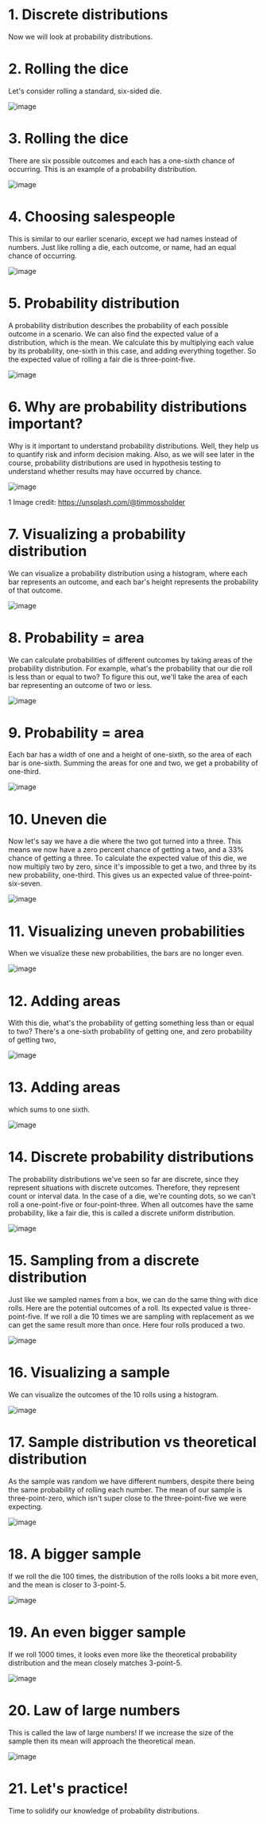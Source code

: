 # 1. Discrete distributions

Now we will look at probability distributions.

# 2. Rolling the dice

Let's consider rolling a standard, six-sided die.

![image](https://github.com/artempohribnyi/datacamp/assets/113499718/48848440-7e1f-4265-92b1-2e9a66c6b75a)

# 3. Rolling the dice

There are six possible outcomes and each has a one-sixth chance of occurring. This is an example of a probability distribution.

![image](https://github.com/artempohribnyi/datacamp/assets/113499718/60f082af-ffd5-462e-a374-df51dcf62691)

# 4. Choosing salespeople

This is similar to our earlier scenario, except we had names instead of numbers. Just like rolling a die, each outcome, or name, had an equal chance of occurring.

![image](https://github.com/artempohribnyi/datacamp/assets/113499718/89f485aa-b77e-4fef-b301-5f99cece387b)

# 5. Probability distribution

A probability distribution describes the probability of each possible outcome in a scenario. We can also find the expected value of a distribution, which is the mean. We calculate this by multiplying each value by its probability, one-sixth in this case, and adding everything together. So the expected value of rolling a fair die is three-point-five.

![image](https://github.com/artempohribnyi/datacamp/assets/113499718/5b16420a-2dce-4342-bbf4-24732deaf40e)

# 6. Why are probability distributions important?

Why is it important to understand probability distributions. Well, they help us to quantify risk and inform decision making. Also, as we will see later in the course, probability distributions are used in hypothesis testing to understand whether results may have occurred by chance.

![image](https://github.com/artempohribnyi/datacamp/assets/113499718/bbe4904d-be59-4eb8-bc60-b35595c0e83a)

1 Image credit: https://unsplash.com/@timmossholder

# 7. Visualizing a probability distribution

We can visualize a probability distribution using a histogram, where each bar represents an outcome, and each bar's height represents the probability of that outcome.

![image](https://github.com/artempohribnyi/datacamp/assets/113499718/8f633d0e-98aa-4484-aa22-a8a33acb5ef5)

# 8. Probability = area

We can calculate probabilities of different outcomes by taking areas of the probability distribution. For example, what's the probability that our die roll is less than or equal to two? To figure this out, we'll take the area of each bar representing an outcome of two or less.

![image](https://github.com/artempohribnyi/datacamp/assets/113499718/1046ef08-b56c-483b-b2a0-6e5569b825f6)

# 9. Probability = area

Each bar has a width of one and a height of one-sixth, so the area of each bar is one-sixth. Summing the areas for one and two, we get a probability of one-third.

![image](https://github.com/artempohribnyi/datacamp/assets/113499718/42a1083d-6ecc-41a3-a0d2-6e06058fbf67)


# 10. Uneven die

Now let's say we have a die where the two got turned into a three. This means we now have a zero percent chance of getting a two, and a 33% chance of getting a three. To calculate the expected value of this die, we now multiply two by zero, since it's impossible to get a two, and three by its new probability, one-third. This gives us an expected value of three-point-six-seven.

![image](https://github.com/artempohribnyi/datacamp/assets/113499718/2a907c9d-27b9-47e8-b887-cf8d6fceccfc)

# 11. Visualizing uneven probabilities

When we visualize these new probabilities, the bars are no longer even.

![image](https://github.com/artempohribnyi/datacamp/assets/113499718/eb9d36db-f912-430d-9c72-91279a664503)

# 12. Adding areas

With this die, what's the probability of getting something less than or equal to two? There's a one-sixth probability of getting one, and zero probability of getting two,

![image](https://github.com/artempohribnyi/datacamp/assets/113499718/818d3ba1-2334-4113-995c-3ef145cf60ff)

# 13. Adding areas

which sums to one sixth.

![image](https://github.com/artempohribnyi/datacamp/assets/113499718/fb644121-0f80-4d43-bea8-b27164ff1dfd)

# 14. Discrete probability distributions

The probability distributions we've seen so far are discrete, since they represent situations with discrete outcomes. Therefore, they represent count or interval data. In the case of a die, we're counting dots, so we can't roll a one-point-five or four-point-three. When all outcomes have the same probability, like a fair die, this is called a discrete uniform distribution.

![image](https://github.com/artempohribnyi/datacamp/assets/113499718/a90aa6cd-38f6-4c26-b59d-caabb4d6d7c5)

# 15. Sampling from a discrete distribution

Just like we sampled names from a box, we can do the same thing with dice rolls. Here are the potential outcomes of a roll. Its expected value is three-point-five. If we roll a die 10 times we are sampling with replacement as we can get the same result more than once. Here four rolls produced a two.

![image](https://github.com/artempohribnyi/datacamp/assets/113499718/5661e2ad-4104-4684-a7ff-7caf12d4695b)

# 16. Visualizing a sample

We can visualize the outcomes of the 10 rolls using a histogram.

![image](https://github.com/artempohribnyi/datacamp/assets/113499718/2edb2cf3-d661-474d-b96f-11bfca687738)

# 17. Sample distribution vs theoretical distribution

As the sample was random we have different numbers, despite there being the same probability of rolling each number. The mean of our sample is three-point-zero, which isn't super close to the three-point-five we were expecting.

![image](https://github.com/artempohribnyi/datacamp/assets/113499718/b9d2014d-ba7a-4d36-abb8-b82c604406fa)

# 18. A bigger sample

If we roll the die 100 times, the distribution of the rolls looks a bit more even, and the mean is closer to 3-point-5.

![image](https://github.com/artempohribnyi/datacamp/assets/113499718/7da99745-1826-4538-8c48-126a0d906d8b)

# 19. An even bigger sample

If we roll 1000 times, it looks even more like the theoretical probability distribution and the mean closely matches 3-point-5.

![image](https://github.com/artempohribnyi/datacamp/assets/113499718/1889cbac-18c4-4fff-bfdb-b2b365f899ef)

# 20. Law of large numbers

This is called the law of large numbers! If we increase the size of the sample then its mean will approach the theoretical mean.

![image](https://github.com/artempohribnyi/datacamp/assets/113499718/a8fa9e39-4b1b-46d2-9e8e-6a4efc7fb950)

# 21. Let's practice!

Time to solidify our knowledge of probability distributions.
